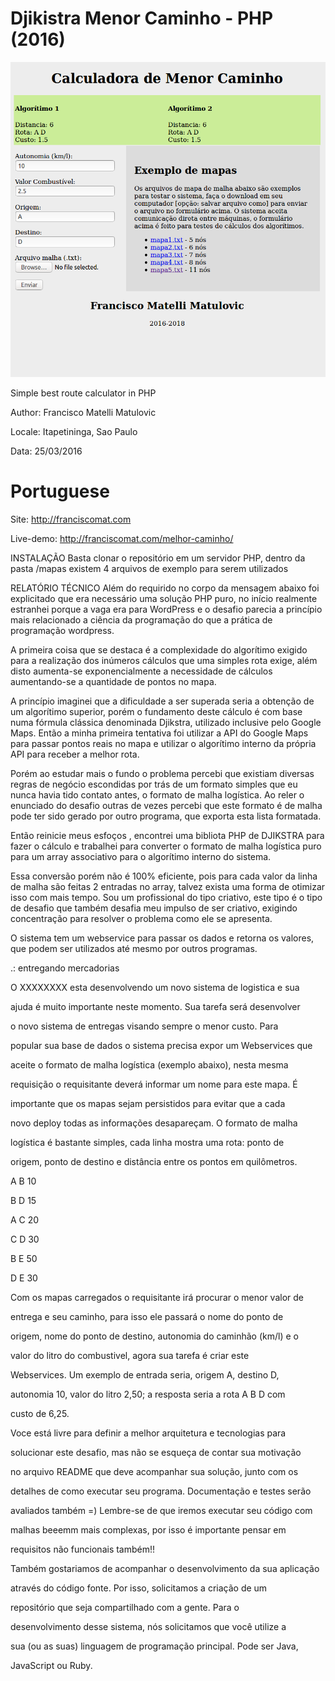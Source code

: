 # Djikistra Menor Caminho - PHP (2016)

![Djikistra Menor Caminho](2018-06-16-menor-caminho.png)

Simple best route calculator in PHP

Author: Francisco Matelli Matulovic

Locale: Itapetininga, Sao Paulo

Data: 25/03/2016

# Portuguese

Site: http://franciscomat.com

Live-demo: http://franciscomat.com/melhor-caminho/

INSTALAÇÃO
Basta clonar o repositório em um servidor PHP, dentro da pasta /mapas existem 4 arquivos de exemplo para serem utilizados

RELATÓRIO TÉCNICO
Além do requirido no corpo da mensagem abaixo foi explicitado que era necessário uma solução PHP puro, no início realmente estranhei porque a vaga era para WordPress e o desafio parecia a princípio mais relacionado a ciência da programação do que a prática de programação wordpress.

A primeira coisa que se destaca é a complexidade do algorítimo exigido para a realização dos inúmeros cálculos que uma simples rota exige, além disto aumenta-se exponencialmente a necessidade de cálculos aumentando-se a quantidade de pontos no mapa. 

A princípio imaginei que a dificuldade a ser superada seria a obtenção de um algorítimo superior, porém o fundamento deste cálculo é com base numa fórmula clássica denominada Djikstra, utilizado inclusive pelo Google Maps. Então a minha primeira tentativa foi utilizar a API do Google Maps para passar pontos reais no mapa e utilizar o algorítimo interno da própria API para receber a melhor rota.

Porém ao estudar mais o fundo o problema percebi que existiam diversas regras de negócio escondidas por trás de um formato simples que eu nunca havia tido contato antes, o formato de malha logística. Ao reler o enunciado do desafio outras de vezes percebi que este formato é de malha pode ter sido gerado por outro programa, que exporta esta lista formatada.

Então reinicie meus esfoços , encontrei uma bibliota PHP de DJIKSTRA para fazer o cálculo e trabalhei para converter o formato de malha logística puro para um array associativo para o algorítimo interno do sistema.

Essa conversão porém não é 100% eficiente, pois para cada valor da linha de malha são feitas 2 entradas no array, talvez exista uma forma de otimizar isso com mais tempo. Sou um profissional do tipo criativo, este tipo é o tipo de desafio que também desafia meu impulso de ser criativo, exigindo concentração para resolver o problema como ele se apresenta.

O sistema tem um webservice para passar os dados e retorna os valores, que podem ser utilizados até mesmo por outros programas.

.: entregando mercadorias

O XXXXXXXX esta desenvolvendo um novo sistema de logistica e sua 

ajuda é muito importante neste momento. Sua tarefa será desenvolver 

o novo sistema de entregas visando sempre o menor custo. Para 

popular sua base de dados o sistema precisa expor um Webservices que 

aceite o formato de malha logística (exemplo abaixo), nesta mesma 

requisição o requisitante deverá informar um nome para este mapa. É 

importante que os mapas sejam persistidos para evitar que a cada 

novo deploy todas as informações desapareçam. O formato de malha 

logística é bastante simples, cada linha mostra uma rota: ponto de 

origem, ponto de destino e distância entre os pontos em quilômetros.

A B 10

B D 15

A C 20

C D 30

B E 50

D E 30

Com os mapas carregados o requisitante irá procurar o menor valor de 

entrega e seu caminho, para isso ele passará o nome do ponto de 

origem, nome do ponto de destino, autonomia do caminhão (km/l) e o 

valor do litro do combustivel, agora sua tarefa é criar este 

Webservices. Um exemplo de entrada seria, origem A, destino D, 

autonomia 10, valor do litro 2,50; a resposta seria a rota A B D com 

custo de 6,25.

Voce está livre para definir a melhor arquitetura e tecnologias para 

solucionar este desafio, mas não se esqueça de contar sua motivação 

no arquivo README que deve acompanhar sua solução, junto com os 

detalhes de como executar seu programa. Documentação e testes serão 

avaliados também =) Lembre-se de que iremos executar seu código com 

malhas beeemm mais complexas, por isso é importante pensar em 

requisitos não funcionais também!!

Também gostariamos de acompanhar o desenvolvimento da sua aplicação 

através do código fonte. Por isso, solicitamos a criação de um 

repositório que seja compartilhado com a gente. Para o 

desenvolvimento desse sistema, nós solicitamos que você utilize a 

sua (ou as suas) linguagem de programação principal. Pode ser Java, 

JavaScript ou Ruby.